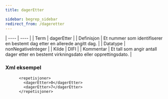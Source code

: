 ```yaml
---
title: dagerEtter

sidebar: begrep_sidebar
redirect_from: /dageretter
---
```


| ---- | ---- |
| Term | dagerEtter |
| Definisjon | Et nummer som identifiserer en bestemt dag etter en allerede angitt dag. |
| Datatype | nonNegativeInteger |
| Kilde | DIFI |
| Kommentar | Et tall som angir antall dager etter en bestemt virkningsdato eller opprettingsdato. | 



### Xml eksempel

```
      <repetisjoner>
        <dagerEtter>0</dagerEtter>
        <dagerEtter>7</dagerEtter>
      </repetisjoner>
```
